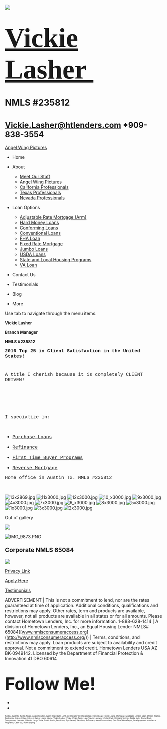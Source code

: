 

![](https://static.wixstatic.com/media/5afe60462baf41e79586f3fdaf78d664.jpg/v1/fill/w_480,h_291,al_c,q_80,usm_0.66_1.00_0.01,blur_2/5afe60462baf41e79586f3fdaf78d664.jpg)

# <span style="font-size:87px"><span style="font-family:libre baskerville,serif">[Vickie Lasher ](index)</span></span>

# NMLS \#235812

# <span style="font-size:25px"><Vickie.Lasher@htlenders.com> \*909-838-3554</span>

<a href="angel-wing-pictures.html" class="_1fbEI"><span class="_1Qjd7">Angel Wing Pictures</span></a>

-   <span id="DrpDwnMn00"><a href="index.html" class="_11ip9"></a></span>
    Home

-   <span id="DrpDwnMn01"><a href="about.html" class="_11ip9"></a></span>
    About

    -   [Meet Our Staff](meet-our-staff)
    -   [Angel Wing Pictures](angel-wing-pictures)
    -   [California Professionals](recommended-profssionals)
    -   [Texas Professionals](texas-recommended-professionals)
    -   [Nevada Professionals](nevada-recommended-professionals)

-   <span id="DrpDwnMn02"><a href="loan-options.html" class="_11ip9"></a></span>
    Loan Options

    -   [Adjustable Rate Mortgage (Arm)](adjustable-rate-mortgage-arm)
    -   [Hard Money Loans](hard-money-loans)
    -   [Conforming Loans](conforming-loans)
    -   [Conventional Loans](conventional-loans)
    -   [FHA Loan](fha-loan)
    -   [Fixed Rate Mortgage](fixed-rate-mortgage)
    -   [Jumbo Loans](jumbo-loans)
    -   [USDA Loans](rhs-loan-programs)
    -   [State and Local Housing Programs](state-and-local-housing-programs)
    -   [VA Loan](va-loan)

-   <span id="DrpDwnMn03"><a href="contact.html" class="_11ip9"></a></span>
    Contact Us

-   <span id="DrpDwnMn04"><a href="testimonials.html" class="_11ip9"></a></span>
    Testimonials

-   <span id="DrpDwnMn05"><a href="blog.html" class="_11ip9"></a></span>
    Blog

-   More

Use tab to navigate through the menu items.

<span style="font-weight:bold;"><span style="font-size:13px">Vickie Lasher</span></span>

<span style="font-weight:bold;"><span style="font-size:13px">Branch Manager</span></span>

<span style="font-weight:bold;"><span style="font-size:13px">NMLS \#235812</span></span>

<span style="font-size:15px"><span style="font-weight:bold"><span style="font-family:courier new,courier-ps-w01,courier-ps-w02,courier-ps-w10,monospace"><span class="color_15">2016 Top 25 in Client Satisfaction in the United States!</span></span></span></span>

<span style="font-size:12px"><span style="font-weight:bold"><span class="wixGuard">​</span></span></span>

<span style="font-size:15px"><span style="font-family:courier new,courier-ps-w01,courier-ps-w02,courier-ps-w10,monospace">A title I cherish because it is completely CLIENT DRIVEN!</span></span>

<span style="font-size:25px"><span style="font-weight:bold"><span class="wixGuard">​</span></span></span>

<span style="font-size:25px"><span style="font-weight:bold"><span class="wixGuard">​</span></span></span>

<span style="font-size:15px"><span style="font-family:courier new,courier-ps-w01,courier-ps-w02,courier-ps-w10,monospace">I specialize in:</span></span>

<span style="font-size:15px"><span style="font-family:courier new,courier-ps-w01,courier-ps-w02,courier-ps-w10,monospace"><span class="wixGuard">​</span></span></span>

-   <span style="text-decoration:underline"><span style="font-size:15px"><span style="font-family:courier new,courier-ps-w01,courier-ps-w02,courier-ps-w10,monospace">Purchase Loans</span></span></span>

-   <span style="text-decoration:underline"><span style="font-size:15px"><span style="font-family:courier new,courier-ps-w01,courier-ps-w02,courier-ps-w10,monospace">Refinance</span></span></span>

-   <span style="text-decoration:underline"><span style="font-size:15px"><span style="font-family:courier new,courier-ps-w01,courier-ps-w02,courier-ps-w10,monospace">First Time Buyer Programs</span></span></span>

-   <span style="text-decoration:underline"><span style="font-size:15px"><span style="font-family:courier new,courier-ps-w01,courier-ps-w02,courier-ps-w10,monospace">Reverse Mortgage</span></span></span>



<span style="font-size:15px"><span style="font-family:courier new,courier-ps-w01,courier-ps-w02,courier-ps-w10,monospace">Home office in Austin Tx. NMLS \#235812</span></span>

<span style="font-size:15px"><span style="font-family:courier new,courier-ps-w01,courier-ps-w02,courier-ps-w10,monospace"><span class="wixGuard">​</span></span></span>

<img src="https://static.wixstatic.com/media/002cd4_2d48efc3227e47b3945a682eac7f3ae1~mv2_d_2869_3586_s_4_2.jpg/v1/fill/w_1,h_1,q_90/002cd4_2d48efc3227e47b3945a682eac7f3ae1~mv2_d_2869_3586_s_4_2.jpg" alt="13x2869.jpg" class="gallery-item-visible gallery-item gallery-item-preloaded" />

<img src="https://static.wixstatic.com/media/002cd4_bbd8be6bbeee46c48221e45c3a9a589f~mv2_d_3000_2000_s_2.jpg/v1/fill/w_1,h_1,q_90/002cd4_bbd8be6bbeee46c48221e45c3a9a589f~mv2_d_3000_2000_s_2.jpg" alt="11x3000.jpg" class="gallery-item-visible gallery-item gallery-item-preloaded" />

<img src="https://static.wixstatic.com/media/002cd4_769319a2d138444cb19990885128f2c7~mv2_d_3000_2000_s_2.jpg/v1/fill/w_1,h_1,q_90/002cd4_769319a2d138444cb19990885128f2c7~mv2_d_3000_2000_s_2.jpg" alt="12x3000.jpg" class="gallery-item-visible gallery-item gallery-item-preloaded" />

<img src="https://static.wixstatic.com/media/002cd4_3c9c2a08f9274b16a00c0c9bbabbba70~mv2_d_3000_2930_s_4_2.jpg/v1/fill/w_1,h_1,q_90/002cd4_3c9c2a08f9274b16a00c0c9bbabbba70~mv2_d_3000_2930_s_4_2.jpg" alt="10_x3000.jpg" class="gallery-item-visible gallery-item gallery-item-preloaded" />

<img src="https://static.wixstatic.com/media/002cd4_5d49b5810f354d699434a7c1ad7e57f6~mv2_d_8192_7754_s_4_2.jpg/v1/fill/w_1,h_1,q_90/002cd4_5d49b5810f354d699434a7c1ad7e57f6~mv2_d_8192_7754_s_4_2.jpg" alt="9x3000.jpg" class="gallery-item-visible gallery-item gallery-item-preloaded" />

<img src="https://static.wixstatic.com/media/002cd4_b76bb0b2ef974b3eab1d101dde877fb3~mv2_d_3000_2000_s_2.jpg/v1/fill/w_1,h_1,q_90/002cd4_b76bb0b2ef974b3eab1d101dde877fb3~mv2_d_3000_2000_s_2.jpg" alt="4x3000.jpg" class="gallery-item-visible gallery-item gallery-item-preloaded" />

<img src="https://static.wixstatic.com/media/002cd4_ee94da85b2e940d294e957c72a0fce3d~mv2_d_3000_1688_s_2.jpg/v1/fill/w_2,h_1,q_90/002cd4_ee94da85b2e940d294e957c72a0fce3d~mv2_d_3000_1688_s_2.jpg" alt="7x3000.jpg" class="gallery-item-visible gallery-item gallery-item-preloaded" />

<img src="https://static.wixstatic.com/media/002cd4_32ce95cf323c4e69a8a661f13a8333b1~mv2_d_3000_1995_s_2.jpg/v1/fill/w_1,h_1,q_90/002cd4_32ce95cf323c4e69a8a661f13a8333b1~mv2_d_3000_1995_s_2.jpg" alt="6_x3000.jpg" class="gallery-item-visible gallery-item gallery-item-preloaded" />

<img src="https://static.wixstatic.com/media/002cd4_45eb52a582ec45c385f8168b6229e8a0~mv2_d_3000_1946_s_2.jpg/v1/fill/w_2,h_1,q_90/002cd4_45eb52a582ec45c385f8168b6229e8a0~mv2_d_3000_1946_s_2.jpg" alt="8x3000.jpg" class="gallery-item-visible gallery-item gallery-item-preloaded" />

<img src="https://static.wixstatic.com/media/002cd4_ae93edd37f9645c7b93685a76361c1b5~mv2_d_3000_2002_s_2.jpg/v1/fill/w_1,h_1,q_90/002cd4_ae93edd37f9645c7b93685a76361c1b5~mv2_d_3000_2002_s_2.jpg" alt="5x3000.jpg" class="gallery-item-visible gallery-item gallery-item-preloaded" />

<img src="https://static.wixstatic.com/media/002cd4_d4c8265530534ff2aef9f9229ceec6ee~mv2_d_3000_3000_s_4_2.jpg/v1/fill/w_1,h_1,q_90/002cd4_d4c8265530534ff2aef9f9229ceec6ee~mv2_d_3000_3000_s_4_2.jpg" alt="1x3000.jpg" class="gallery-item-visible gallery-item gallery-item-preloaded" />

<img src="https://static.wixstatic.com/media/002cd4_c4ff5f3861234034bc1bbdf002366a5f~mv2_d_3000_1941_s_2.jpg/v1/fill/w_1,h_1,q_90/002cd4_c4ff5f3861234034bc1bbdf002366a5f~mv2_d_3000_1941_s_2.jpg" alt="3x3000.jpg" class="gallery-item-visible gallery-item gallery-item-preloaded" />

<img src="https://static.wixstatic.com/media/002cd4_0b02763f21e24f6b9a86a94bfa1b9799~mv2_d_3000_1965_s_2.jpg/v1/fill/w_7,h_5,q_90/002cd4_0b02763f21e24f6b9a86a94bfa1b9799~mv2_d_3000_1965_s_2.jpg" alt="2x3000.jpg" class="gallery-item-visible gallery-item gallery-item-preloaded" />

<span class="sr-only out-of-view-component" tabindex="-1">Out of gallery</span>

<a href="https://socialsurvey.me/pages/vickie-lasher" class="_3-x13"><img src="https://static.wixstatic.com/media/b5d103_fee1ca15e4ec406d8bb27f0b4bed7391~mv2.jpg/v1/fill/w_188,h_120,al_c,q_80,usm_0.66_1.00_0.01,blur_3/b5d103_fee1ca15e4ec406d8bb27f0b4bed7391~mv2.jpg" /></a>

![IMG_9873.PNG](https://static.wixstatic.com/media/b5d103_af023f8817ef476d96314aeef668623c~mv2.png/v1/fill/w_95,h_95,al_c,usm_0.66_1.00_0.01,blur_3/IMG_9873_PNG.png)

### <span style="font-size:19px;">Corporate NMLS 65084</span>

![](https://static.wixstatic.com/media/b5d103_5e49dc9ca5f64e529a6b55be155ac4fa~mv2_d_2758_2778_s_4_2.jpg/v1/fill/w_55,h_55,al_c,q_80,usm_0.66_1.00_0.01,blur_3/b5d103_5e49dc9ca5f64e529a6b55be155ac4fa~mv2_d_2758_2778_s_4_2.jpg)

<span style="text-decoration:underline;">[Privacy Link](https://www.afncorp.com/privacy-policy)</span>

<a href="https://htlconnect.htlenders.com/borrower/signup/vickie.lasher@htlenders.com" class="_12Dtc"><span class="_27Vyn">Apply Here</span></a>

<a href="testimonials.html" class="vs3cw"><span class="_1P70s">Testimonials</span></a>

ADVERTISEMENT | This is not a commitment to lend, nor are the rates guaranteed at time of application. Additional conditions, qualifications and restrictions may apply. Other rates, term and products are available, however, not all products are available in all states or for all amounts. Please contact Hometown Lenders, Inc. for more information. 1-888-628-1414 | A division of Hometown Lenders, Inc., an Equal Housing Lender NMLS\# 65084(<span style="text-decoration:underline">[www.nmlsconsumeraccess.org](http://www.nmlsconsumeraccess.org/)</span>) | Terms, conditions, and restrictions may apply. Loan products are subject to availability and credit approval. Not a commitment to extend credit. Hometown Lenders USA AZ BK-0949142. Licensed by the Department of Financial Protection & Innovation 41 DBO 60614

# <span style="font-size:55px;"><span style="font-weight:bold;">Follow Me!</span></span>

-   <span id="dataItem-jjeedrml1-comp-jjeedrlu"><a href="https://www.facebook.com/vickie.s.lasher" class="_26AQd"></a></span>
-   <span id="dataItem-jjeedrmm-comp-jjeedrlu"><a href="https://www.instagram.com/vickielasher/" class="_26AQd"></a></span>

<span class="color_12"><span style="font-size:6px">Austin, Austintx, Austin Texas, Austin Realtor, Austin Realestate,  ATX, ATX Realtor ATX Realestate, Home Loan, Home Loans, Mortgage, Mortgage Lender, Loan Officer, Realtor, Realestate, Interest Rate, Interest Rates, Loans, Home, Vickie Lasher, Vicky, Vicki, Oasis, Lake Travis, Lakeway, Cedar Park, Dripping Springs, Buda, Kyle, Round Rock, Georgetown, Leander, Volente, Largo Vista, South Austin, Bee Cave, Spicewood, Westlake, Refinance, New Construction, First Time Homebuyer, Downpayment assistance Programs, Cash out, home buying</span></span>


